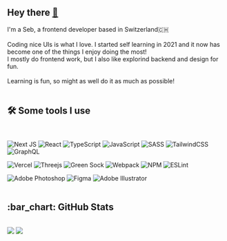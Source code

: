 ## Hey there [👋](https://seb-graf.com)

I'm a Seb, a frontend developer based in Switzerland🇨🇭
  </br>
  </br>
  Coding nice UIs is what I love. I started self learning in 2021 and it now has become one of the things I enjoy doing the most!
   </br>
  I mostly do frontend work, but I also like explorind backend and design for fun.</br>
  </br>
  Learning is fun, so might as well do it as much as possible!
  </br>
  </br>
<h2> 🛠 Some tools I use </h2>
</br>

![Next JS](https://img.shields.io/badge/Next-%23121212?style=for-the-badge&logo=next.js&logoColor=white)
![React](https://img.shields.io/badge/react-%2320232a.svg?style=for-the-badge&logo=react&logoColor=%2361DAFB)
![TypeScript](https://img.shields.io/badge/typescript-%23007ACC.svg?style=for-the-badge&logo=typescript&logoColor=white)
![JavaScript](https://img.shields.io/badge/javascript-%23323330.svg?style=for-the-badge&logo=javascript&logoColor=%23F7DF1E)
![SASS](https://img.shields.io/badge/SASS-hotpink.svg?style=for-the-badge&logo=SASS&logoColor=white)
![TailwindCSS](https://img.shields.io/badge/tailwindcss-%2338B2AC.svg?style=for-the-badge&logo=tailwind-css&logoColor=white)
![GraphQL](https://img.shields.io/badge/-GraphQL-E10098?style=for-the-badge&logo=graphql&logoColor=white)


![Vercel](https://img.shields.io/badge/vercel-%23212121.svg?style=for-the-badge&logo=vercel&logoColor=white)
![Threejs](https://img.shields.io/badge/threejs-black?style=for-the-badge&logo=three.js&logoColor=white)
![Green Sock](https://img.shields.io/badge/green%20sock-88CE02?style=for-the-badge&logo=greensock&logoColor=white)
![Webpack](https://img.shields.io/badge/webpack-%238DD6F9.svg?style=for-the-badge&logo=webpack&logoColor=black)
![NPM](https://img.shields.io/badge/NPM-%23000000.svg?style=for-the-badge&logo=npm&logoColor=white)
![ESLint](https://img.shields.io/badge/ESLint-4B3263?style=for-the-badge&logo=eslint&logoColor=white)



![Adobe Photoshop](https://img.shields.io/badge/adobe%20photoshop-%2331A8FF.svg?style=for-the-badge&logo=adobe%20photoshop&logoColor=black)
![Figma](https://img.shields.io/badge/figma-%23F24E1E.svg?style=for-the-badge&logo=figma&logoColor=white)
![Adobe Illustrator](https://img.shields.io/badge/adobe%20illustrator-%23FF9A00.svg?style=for-the-badge&logo=adobe%20illustrator&logoColor=white)
</br>
</br>
<h2>:bar_chart: GitHub Stats</h2></summary>
  </br>
  <img src="https://github-readme-stats.vercel.app/api/top-langs?username=seb-graf&layout=compact&theme=radical"/>
  <img src="https://github-readme-stats.vercel.app/api?username=seb-graf&include_all_commits=true&hide=issues,contribs&theme=radical&show_icons=true&line_height=30"/>

